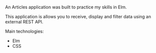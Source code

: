 An Articles application was built to practice my skills in Elm.

This application is allows you to receive, display and filter data using an external REST API.

Main technologies:
- Elm
- CSS